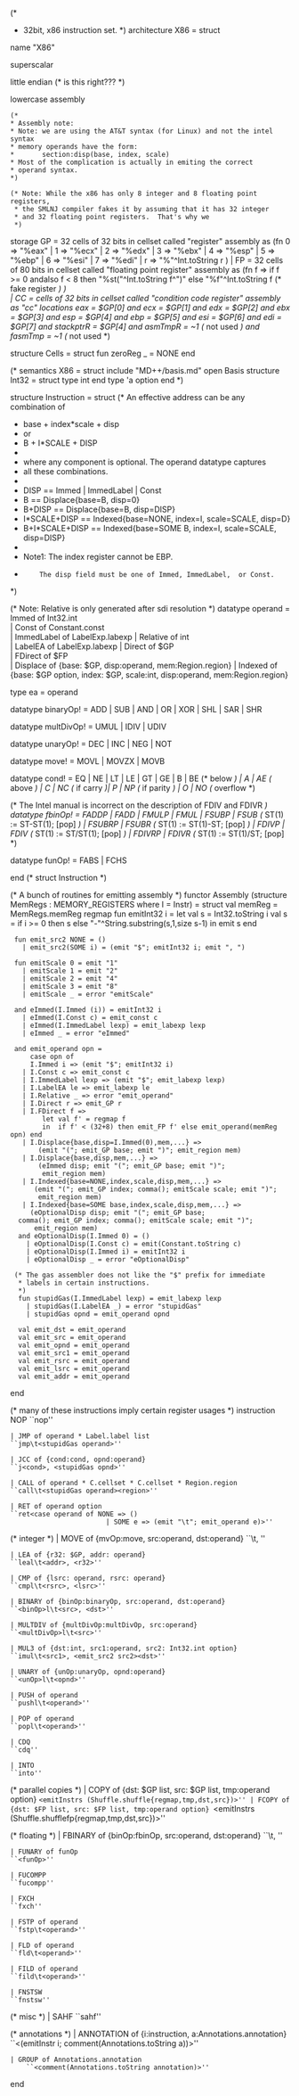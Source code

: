 (* 
 * 32bit, x86 instruction set.
 *)
architecture X86 = 
struct

  name "X86"

  superscalar

  little endian (* is this right??? *)

  lowercase assembly

    (*
    * Assembly note:
    * Note: we are using the AT&T syntax (for Linux) and not the intel syntax
    * memory operands have the form:
    *       section:disp(base, index, scale)
    * Most of the complication is actually in emiting the correct
    * operand syntax.
    *)

    (* Note: While the x86 has only 8 integer and 8 floating point registers,
     * the SMLNJ compiler fakes it by assuming that it has 32 integer
     * and 32 floating point registers.  That's why we 
     *)

   storage
      GP = 32 cells of 32 bits in cellset called "register"
           assembly as
                    (fn 0 => "%eax"
                      | 1 => "%ecx"
                      | 2 => "%edx"
                      | 3 => "%ebx"
                      | 4 => "%esp"
                      | 5 => "%ebp"
                      | 6 => "%esi"
                      | 7 => "%edi"
                      | r => "%"^Int.toString r
                    )
   |  FP = 32 cells of 80 bits in cellset called "floating point register"
           assembly as (fn f => if f >= 0 andalso f < 8 
                                then "%st("^Int.toString f^")"
                                else "%f"^Int.toString f (* fake register *)
                       )  
   |  CC = cells of 32 bits in cellset called "condition code register"
           assembly as "cc"
   locations
       eax     = $GP[0]
   and ecx     = $GP[1]
   and edx     = $GP[2]
   and ebx     = $GP[3]
   and esp     = $GP[4]
   and ebp     = $GP[5]
   and esi     = $GP[6]
   and edi     = $GP[7]
   and stackptrR = $GP[4]
   and asmTmpR   = ~1 (* not used *)
   and fasmTmp   = ~1 (* not used *)

   structure Cells =
   struct
      fun zeroReg _ = NONE
   end
        

   (*
   semantics X86 =
   struct
      include "MD++/basis.md"
      open Basis
      structure Int32 = struct type int end
      type 'a option
   end *)

   structure Instruction = struct
 (* An effective address can be any combination of
  *  base + index*scale + disp 
  *   or
  *   B + I*SCALE + DISP
  *
  * where any component is optional. The operand datatype captures
  * all these combinations.
  *
  *  DISP 	    == Immed | ImmedLabel | Const
  *  B		    == Displace{base=B, disp=0}
  *  B+DISP	    == Displace{base=B, disp=DISP}
  *  I*SCALE+DISP   == Indexed{base=NONE, index=I, scale=SCALE, disp=D}
  *  B+I*SCALE+DISP == Indexed{base=SOME B, index=I, scale=SCALE, disp=DISP}
  *
  *  Note1: The index register cannot be EBP.
  *         The disp field must be one of Immed, ImmedLabel,  or Const.
  *)

  (* Note: Relative is only generated after sdi resolution *)
  datatype operand =
     Immed      of Int32.int	   
   | Const      of Constant.const  
   | ImmedLabel of LabelExp.labexp 
   | Relative   of int		
   | LabelEA	of LabelExp.labexp 
   | Direct     of $GP		   
   | FDirect    of $FP		   
   | Displace   of {base: $GP, disp:operand, mem:Region.region}
   | Indexed    of {base: $GP option, index: $GP, scale:int, disp:operand,
		    mem:Region.region}
  
  type ea = operand

  datatype binaryOp! = ADD | SUB  | AND | OR | XOR | SHL | SAR | SHR

  datatype multDivOp! = UMUL | IDIV | UDIV

  datatype unaryOp! = DEC | INC | NEG | NOT

  datatype move! = MOVL | MOVZX | MOVB

  datatype cond! = 
      EQ | NE | LT | LE | GT | GE 
    | B  | BE (* below *)   | A  | AE (* above *) 
    | C  | NC (* if carry *)| P  | NP (* if parity *)
    | O  | NO (* overflow *) 

 (* The Intel manual is incorrect on the description of FDIV and FDIVR *)
  datatype fbinOp! = 
      FADDP  | FADD 
    | FMULP  | FMUL
    | FSUBP  | FSUB  		(* ST(1) := ST-ST(1); [pop] *)
    | FSUBRP | FSUBR		(* ST(1) := ST(1)-ST; [pop] *)
    | FDIVP  | FDIV		(* ST(1) := ST/ST(1); [pop] *)
    | FDIVRP | FDIVR 		(* ST(1) := ST(1)/ST; [pop] *)

  datatype funOp! = FABS | FCHS 

  end (* struct Instruction *)

  (* A bunch of routines for emitting assembly *)
  functor Assembly
     (structure MemRegs : MEMORY_REGISTERS where I = Instr) =
  struct
     val memReg = MemRegs.memReg regmap
     fun emitInt32 i = 
     let val s = Int32.toString i
         val s = if i >= 0 then s else "-"^String.substring(s,1,size s-1)
     in  emit s end
		
     fun emit_src2 NONE = ()
       | emit_src2(SOME i) = (emit "$"; emitInt32 i; emit ", ")

     fun emitScale 0 = emit "1"
       | emitScale 1 = emit "2"
       | emitScale 2 = emit "4"
       | emitScale 3 = emit "8"
       | emitScale _ = error "emitScale"

     and eImmed(I.Immed (i)) = emitInt32 i
       | eImmed(I.Const c) = emit_const c
       | eImmed(I.ImmedLabel lexp) = emit_labexp lexp
       | eImmed _ = error "eImmed"

     and emit_operand opn =
         case opn of
         I.Immed i => (emit "$"; emitInt32 i)
       | I.Const c => emit_const c
       | I.ImmedLabel lexp => (emit "$"; emit_labexp lexp)
       | I.LabelEA le => emit_labexp le
       | I.Relative _ => error "emit_operand"
       | I.Direct r => emit_GP r
       | I.FDirect f =>
            let val f' = regmap f
            in  if f' < (32+8) then emit_FP f' else emit_operand(memReg opn) end
       | I.Displace{base,disp=I.Immed(0),mem,...} => 
           (emit "("; emit_GP base; emit ")"; emit_region mem)
       | I.Displace{base,disp,mem,...} => 
           (eImmed disp; emit "("; emit_GP base; emit ")"; 
            emit_region mem)
       | I.Indexed{base=NONE,index,scale,disp,mem,...} =>
          (emit "("; emit_GP index; comma(); emitScale scale; emit ")";
           emit_region mem)
       | I.Indexed{base=SOME base,index,scale,disp,mem,...} =>
         (eOptionalDisp disp; emit "("; emit_GP base; 
	  comma(); emit_GP index; comma(); emitScale scale; emit ")";
          emit_region mem)
      and eOptionalDisp(I.Immed 0) = ()
        | eOptionalDisp(I.Const c) = emit(Constant.toString c)
        | eOptionalDisp(I.Immed i) = emitInt32 i
        | eOptionalDisp _ = error "eOptionalDisp"

     (* The gas assembler does not like the "$" prefix for immediate
      * labels in certain instructions. 
      *)
      fun stupidGas(I.ImmedLabel lexp) = emit_labexp lexp
        | stupidGas(I.LabelEA _) = error "stupidGas"
        | stupidGas opnd = emit_operand opnd

      val emit_dst = emit_operand
      val emit_src = emit_operand
      val emit_opnd = emit_operand
      val emit_src1 = emit_operand
      val emit_rsrc = emit_operand
      val emit_lsrc = emit_operand
      val emit_addr = emit_operand
  end

 (* many of these instructions imply certain register usages *)
  instruction 
      NOP
	``nop''

    | JMP of operand * Label.label list
	``jmp\t<stupidGas operand>''

    | JCC of {cond:cond, opnd:operand}
	``j<cond>, <stupidGas opnd>''

    | CALL of operand * C.cellset * C.cellset * Region.region
	``call\t<stupidGas operand><region>''

    | RET of operand option
	``ret<case operand of NONE => () 
                            | SOME e => (emit "\t"; emit_operand e)>''

   (* integer *)
    | MOVE of {mvOp:move, src:operand, dst:operand}
	``<mvOp>\t<src>, <dst>''

    | LEA of {r32: $GP, addr: operand}
	``leal\t<addr>, <r32>''

    | CMP of {lsrc: operand, rsrc: operand}
	``cmpl\t<rsrc>, <lsrc>''

    | BINARY of {binOp:binaryOp, src:operand, dst:operand}
	``<binOp>l\t<src>, <dst>''

    | MULTDIV of {multDivOp:multDivOp, src:operand}
	``<multDivOp>l\t<src>''

    | MUL3 of {dst:int, src1:operand, src2: Int32.int option}
	``imul\t<src1>, <emit_src2 src2><dst>''

    | UNARY of {unOp:unaryOp, opnd:operand}
	``<unOp>l\t<opnd>''

    | PUSH of operand
	``pushl\t<operand>''

    | POP of operand
	``popl\t<operand>''

    | CDQ
	``cdq''

    | INTO
	``into''

   (* parallel copies *)
    | COPY of {dst: $GP list, src: $GP list, tmp:operand option}
	``<emitInstrs (Shuffle.shuffle{regmap,tmp,dst,src})>''
    | FCOPY of {dst: $FP list, src: $FP list, tmp:operand option}
	``<emitInstrs (Shuffle.shufflefp{regmap,tmp,dst,src})>''


   (* floating *)
    | FBINARY of {binOp:fbinOp, src:operand, dst:operand}
	``<binOp>\t<src>, <dst>''

    | FUNARY of funOp
	``<funOp>''

    | FUCOMPP
	``fucompp''

    | FXCH
	``fxch''

    | FSTP of operand
	``fstp\t<operand>''

    | FLD of operand
	``fld\t<operand>'' 

    | FILD of operand
	``fild\t<operand>''

    | FNSTSW
	``fnstsw''

   (* misc *)
    | SAHF
	``sahf''

   (* annotations *)
    | ANNOTATION of {i:instruction, a:Annotations.annotation}
        ``<(emitInstr i; comment(Annotations.toString a))>''

    | GROUP of Annotations.annotation
        ``<comment(Annotations.toString annotation)>''
    
end


